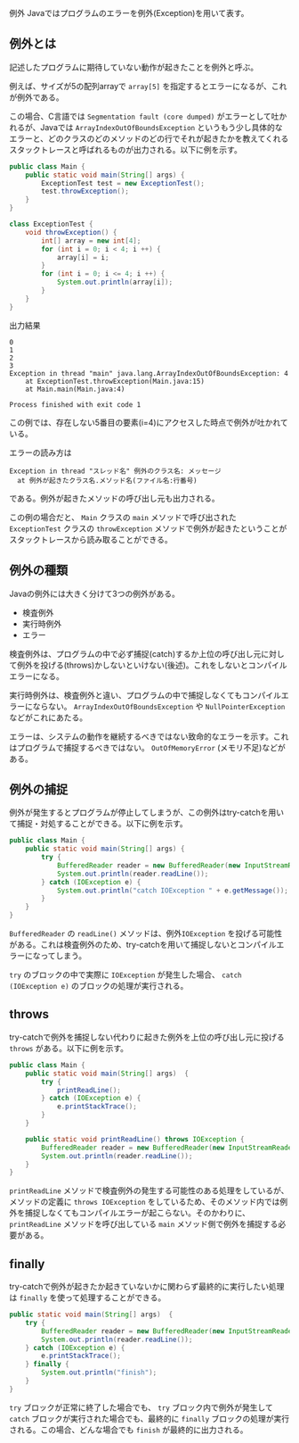 例外
Javaではプログラムのエラーを例外(Exception)を用いて表す。

## 例外とは
記述したプログラムに期待していない動作が起きたことを例外と呼ぶ。

例えば、サイズが5の配列arrayで `array[5]` を指定するとエラーになるが、これが例外である。

この場合、C言語では `Segmentation fault (core dumped)` がエラーとして吐かれるが、Javaでは `ArrayIndexOutOfBoundsException` というもう少し具体的なエラーと、どのクラスのどのメソッドのどの行でそれが起きたかを教えてくれるスタックトレースと呼ばれるものが出力される。以下に例を示す。

```java
public class Main {
    public static void main(String[] args) {
        ExceptionTest test = new ExceptionTest();
        test.throwException();
    }
}

class ExceptionTest {
    void throwException() {
        int[] array = new int[4];
        for (int i = 0; i < 4; i ++) {
            array[i] = i;
        }
        for (int i = 0; i <= 4; i ++) {
            System.out.println(array[i]);
        }
    }
}
```

出力結果

```
0
1
2
3
Exception in thread "main" java.lang.ArrayIndexOutOfBoundsException: 4
	at ExceptionTest.throwException(Main.java:15)
	at Main.main(Main.java:4)

Process finished with exit code 1
```

この例では、存在しない5番目の要素(i=4)にアクセスした時点で例外が吐かれている。

エラーの読み方は

```
Exception in thread "スレッド名" 例外のクラス名: メッセージ
  at 例外が起きたクラス名.メソッド名(ファイル名:行番号)
```

である。例外が起きたメソッドの呼び出し元も出力される。

この例の場合だと、 `Main` クラスの `main` メソッドで呼び出された `ExceptionTest` クラスの `throwException` メソッドで例外が起きたということがスタックトレースから読み取ることができる。

## 例外の種類
Javaの例外には大きく分けて3つの例外がある。

- 検査例外
- 実行時例外
- エラー

検査例外は、プログラムの中で必ず捕捉(catch)するか上位の呼び出し元に対して例外を投げる(throws)かしないといけない(後述)。これをしないとコンパイルエラーになる。

実行時例外は、検査例外と違い、プログラムの中で捕捉しなくてもコンパイルエラーにならない。 `ArrayIndexOutOfBoundsException` や `NullPointerException` などがこれにあたる。

エラーは、システムの動作を継続するべきではない致命的なエラーを示す。これはプログラムで捕捉するべきではない。 `OutOfMemoryError` (メモリ不足)などがある。

## 例外の捕捉
例外が発生するとプログラムが停止してしまうが、この例外はtry-catchを用いて捕捉・対処することができる。以下に例を示す。

```java
public class Main {
    public static void main(String[] args) {
        try {
            BufferedReader reader = new BufferedReader(new InputStreamReader(System.in));
            System.out.println(reader.readLine());
        } catch (IOException e) {
            System.out.println("catch IOException " + e.getMessage());
        }
    }
}
```

`BufferedReader` の `readLine()` メソッドは、例外`IOException` を投げる可能性がある。これは検査例外のため、try-catchを用いて捕捉しないとコンパイルエラーになってしまう。

`try` のブロックの中で実際に `IOException` が発生した場合、 `catch (IOException e)` のブロックの処理が実行される。

## throws
try-catchで例外を捕捉しない代わりに起きた例外を上位の呼び出し元に投げる `throws` がある。以下に例を示す。

```java
public class Main {
    public static void main(String[] args)  {
        try {
            printReadLine();
        } catch (IOException e) {
            e.printStackTrace();
        }
    }

    public static void printReadLine() throws IOException {
        BufferedReader reader = new BufferedReader(new InputStreamReader(System.in));
        System.out.println(reader.readLine());
    }
}
```

`printReadLine` メソッドで検査例外の発生する可能性のある処理をしているが、メソッドの定義に `throws IOException` をしているため、そのメソッド内では例外を捕捉しなくてもコンパイルエラーが起こらない。そのかわりに、 `printReadLine` メソッドを呼び出している `main` メソッド側で例外を捕捉する必要がある。

## finally
try-catchで例外が起きたか起きていないかに関わらず最終的に実行したい処理は `finally` を使って処理することができる。

```java
public static void main(String[] args)  {
    try {
        BufferedReader reader = new BufferedReader(new InputStreamReader(System.in));
        System.out.println(reader.readLine());
    } catch (IOException e) {
        e.printStackTrace();
    } finally {
        System.out.println("finish");
    }
}
```

`try` ブロックが正常に終了した場合でも、 `try` ブロック内で例外が発生して `catch` ブロックが実行された場合でも、最終的に `finally` ブロックの処理が実行される。この場合、どんな場合でも `finish` が最終的に出力される。


